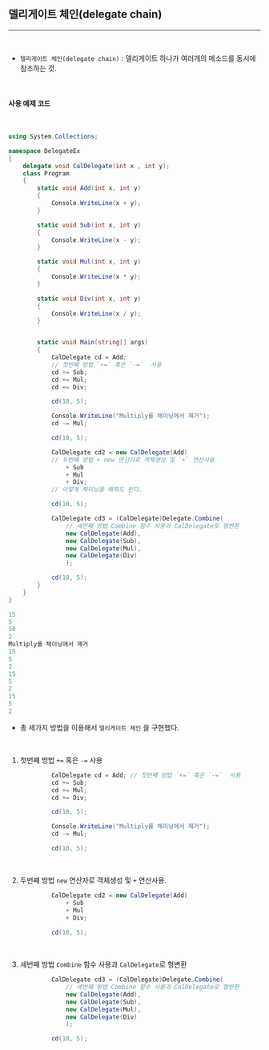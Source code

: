 ## 델리게이트 체인(delegate chain)
-----------------------------------

<br />

- `델리게이트 체인(delegate chain)` : 델리게이트 하나가 여러개의 메소드를 동시에 참조하는 것. 

<br />

#### 사용 예제 코드

<br />

```csharp
using System.Collections;

namespace DelegateEx
{
    delegate void CalDelegate(int x , int y);
    class Program 
    {
        static void Add(int x, int y)
        {
            Console.WriteLine(x + y);
        }

        static void Sub(int x, int y)
        {
            Console.WriteLine(x - y);
        }

        static void Mul(int x, int y)
        {
            Console.WriteLine(x * y);
        }

        static void Div(int x, int y)
        {
            Console.WriteLine(x / y);
        }


        static void Main(string[] args)
        {
            CalDelegate cd = Add; 
            // 첫번째 방법 `+=` 혹은 `-=`  사용
            cd += Sub;
            cd += Mul;
            cd += Div;

            cd(10, 5);

            Console.WriteLine("Multiply를 체이닝에서 제거");
            cd -= Mul;

            cd(10, 5);

            CalDelegate cd2 = new CalDelegate(Add) 
            // 두번째 방법 + new 연산자로 객체생성 및 `+` 연산사용.
                + Sub
                + Mul
                + Div;
            // 이렇게 체이닝을 해줘도 된다.

            cd(10, 5);

            CalDelegate cd3 = (CalDelegate)Delegate.Combine( 
                // 세번째 방법 Combine 함수 사용과 CalDelegate로 형변환 
                new CalDelegate(Add),
                new CalDelegate(Sub),
                new CalDelegate(Mul),
                new CalDelegate(Div)
                );

            cd(10, 5);
        }
    }
}
```

```java
15
5
50
2
Multiply를 체이닝에서 제거
15
5
2
15
5
2
15
5
2
```

- 총 세가지 방법을 이용해서 `델리게이트 체인` 을 구현했다.

<br />

1. 첫번째 방법 `+=` 혹은 `-=`  사용
```csharp
            CalDelegate cd = Add; // 첫번째 방법 `+=` 혹은 `-=`  사용
            cd += Sub;
            cd += Mul;
            cd += Div;

            cd(10, 5);

            Console.WriteLine("Multiply를 체이닝에서 제거");
            cd -= Mul;

            cd(10, 5);
```

<br />

2. 두번째 방법 `new` 연산자로 객체생성 및 `+` 연산사용.
```csharp
            CalDelegate cd2 = new CalDelegate(Add) 
                + Sub
                + Mul
                + Div;
                
            cd(10, 5);
```

<br />

3. 세번째 방법 `Combine` 함수 사용과 `CalDelegate`로 형변환 
```csharp
            CalDelegate cd3 = (CalDelegate)Delegate.Combine( 
                // 세번째 방법 Combine 함수 사용과 CalDelegate로 형변환 
                new CalDelegate(Add),
                new CalDelegate(Sub),
                new CalDelegate(Mul),
                new CalDelegate(Div)
                );

            cd(10, 5);
```
